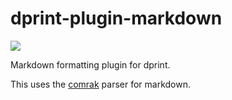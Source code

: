 # dprint-plugin-markdown

[![](https://img.shields.io/crates/v/dprint-plugin-markdown.svg)](https://crates.io/crates/dprint-plugin-markdown)

Markdown formatting plugin for dprint.

This uses the [comrak](https://github.com/kivikakk/comrak) parser for markdown.
